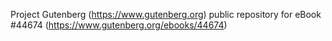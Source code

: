 Project Gutenberg (https://www.gutenberg.org) public repository for eBook #44674 (https://www.gutenberg.org/ebooks/44674)

